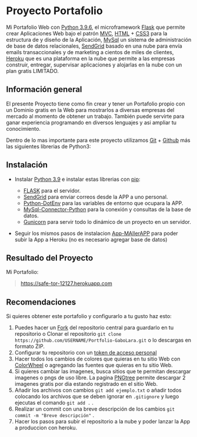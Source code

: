 Proyecto Portafolio
===================

Mi Portafolio Web con [Python 3.9.6](https://www.python.org/downloads/release/python-396/), el microframework [Flask](https://flask.palletsprojects.com/en/2.0.x/) que permite crear Aplicaciones Web bajo el patrón [MVC](https://developer.mozilla.org/es/docs/Glossary/MVC), [HTML](https://desarrolloweb.com/home/html) + [CSS3](https://openwebinars.net/blog/que-es-css3/) para la estructura de y diseño de la Aplicación, [MySql](https://www.mysql.com/) un sistema de administración de base de datos relacionales, [SendGrid](https://sendgrid.com/) basado en una nube para envía emails transaccionales y de marketing a cientos de miles de clientes, [Heroku](https://dashboard.heroku.com/apps) que es una plataforma en la nube que permite a las empresas construir, entregar, supervisar aplicaciones y alojarlas en la nube con un plan gratis LIMITADO.

Información general
-------------------

El presente Proyecto tiene como fin crear y tener un Portafolio propio con un Dominio gratis en la Web para mostrarlos a diversas empresas del mercado al momento de obtener un trabajo. También puede servirte para ganar experiencia programando en diversos lenguajes y asi ampliar tu conocimiento.

Dentro de lo mas importante para este proyecto utilizamos [Git](https://git-scm.com/downloads) + [Github](https://github.com/join) más las siguientes librerias de Python3:

Instalación
------------
*  Instalar [Python 3.9](https://www.python.org/downloads/release/python-396/) e instalar estas librerias con [pip](https://pypi.org/project/pip/):
   -  [FLASK](https://flask.palletsprojects.com/en/2.0.x/) para el servidor.
   -  [SendGrid](https://pypi.org/project/sendgrid/) para enviar correos desde la APP a uno personal.
   -  [Python-DotEnv](https://pypi.org/project/python-dotenv/) para las variables de entorno que ocupara la APP.
   -  [MySql-Connector-Python](https://pypi.org/project/mysql-connector-python/) para la conexión y consultas de la base de datos.
   -  [Gunicorn](https://pypi.org/project/gunicorn/) para servir todo lo dinámico de un proyecto en un servidor.

*  Seguir los mismos pasos de instalacion [App-MAIlerAPP](https://github.com/Gabolara453/App-MailerAPP) para poder subir la App a Heroku (no es necesario agregar base de datos)


Resultado del Proyecto
----------------------

Mi Portafolio:

>	 https://safe-tor-12127.herokuapp.com 


Recomendaciones
---------------
Si quieres obtener este portafolio y configurarlo a tu gusto haz esto:
1. Puedes hacer un [Fork](https://guides.github.com/activities/forking/) del repositorio central para guardarlo en tu repositorio o Clonar el repositorio `git clone https://github.com/USERNAME/Portfolio-GaboLara.git` o lo descargas en formato ZIP.
2. Configurar tu repositorio con un [token de acceso personal](https://github.com/settings/tokens)
3. Hacer todos los cambios de colores que quieras en tu sitio Web con [ColorWheel](https://www.canva.com/colors/color-wheel/) o agregando las fuentes que quieras en tu sitio Web. 
4. Si quieres cambiar las imagenes, busca sitios que te permitan descargar imagenes o pngs de uso libre. La pagina [PNGtree](https://es.pngtree.com/) permite descargar 2 imagenes gratis por dia estando registrado en el sitio Web.
5. Añadir los archivos con cambios `git add ejemplo.txt` o añadir todos colocando los archivos que se deben ignorar en  `.gitignore` y luego ejecutas el comando `git add .` .
6. Realizar un commit con una breve descripción de los cambios `git commit -m "Breve descripción"` .
7. Hacer los pasos para subir el repositorio a la nube y poder lanzar la App a produccion con heroku.

